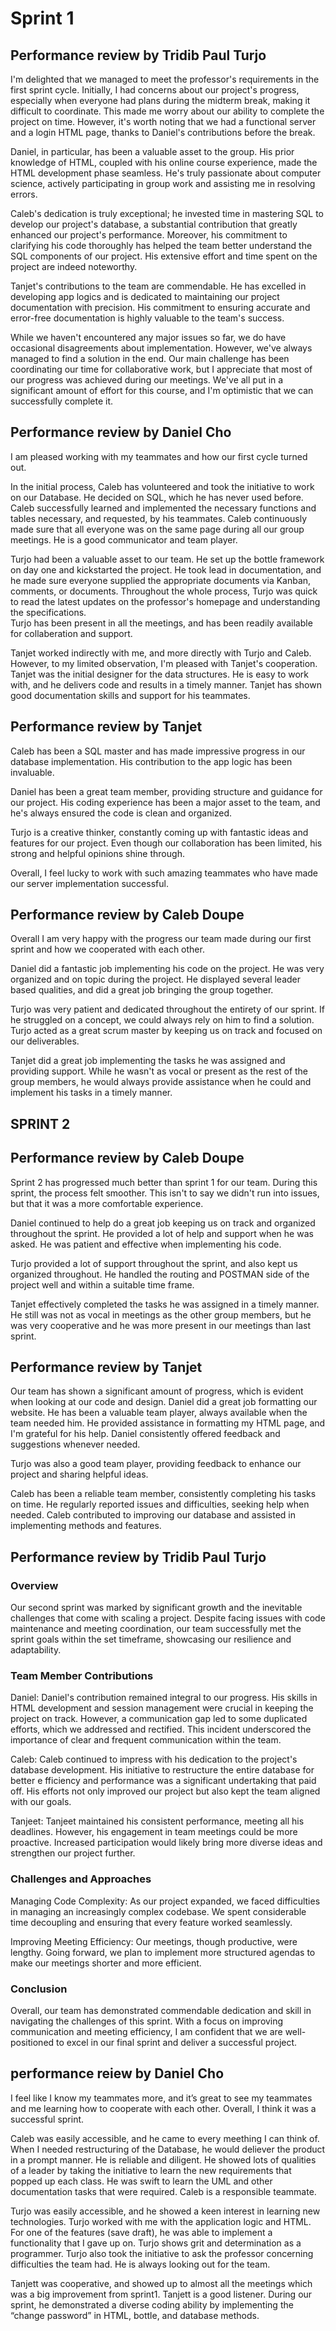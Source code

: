 # Sprint 1
## Performance review by Tridib Paul Turjo
I'm delighted that we managed to meet the professor's requirements in the first sprint cycle. Initially, I had concerns 
about our project's progress, especially when everyone had plans during the midterm break, making it difficult to coordinate. 
This made me worry about our ability to complete the project on time. However, it's worth noting that we had a functional
server and a login HTML page, thanks to Daniel's contributions before the break.

Daniel, in particular, has been a valuable asset to the group. His prior knowledge of HTML, coupled with his online course 
experience, made the HTML development phase seamless. He's truly passionate about computer science, actively participating 
in group work and assisting me in resolving errors.

Caleb's dedication is truly exceptional; he invested time in mastering SQL to develop our project's database, a substantial
contribution that greatly enhanced our project's performance. Moreover, his commitment to clarifying his code thoroughly 
has helped the team better understand the SQL components of our project. His extensive effort and time spent on the project 
are indeed noteworthy. 

Tanjet's contributions to the team are commendable. He has excelled in developing app logics and is dedicated to 
maintaining our project documentation with precision. His commitment to ensuring accurate and error-free documentation is
highly valuable to the team's success.

While we haven't encountered any major issues so far, we do have occasional disagreements about implementation. However,
we've always managed to find a solution in the end. Our main challenge has been coordinating our time for collaborative work,
but I appreciate that most of our progress was achieved during our meetings. We've all put in a significant amount of effort
for this course, and I'm optimistic that we can successfully complete it.



## Performance review by Daniel Cho
I am pleased working with my teammates and how our first cycle turned out.

In the initial process, Caleb has volunteered and took the initiative to work on our Database. He decided on SQL, which he has never used before. 
Caleb successfully learned and implemented the necessary functions and tables necessary, and requested, by his teammates.
Caleb continuously made sure that all everyone was on the same page during all our group meetings.
He is a good communicator and team player.

Turjo had been a valuable asset to our team. He set up the bottle framework on day one and kickstarted the project.
He took lead in documentation, and he made sure everyone supplied the appropriate documents via Kanban, comments, or documents.
Throughout the whole process, Turjo was quick to read the latest updates on the professor's homepage and understanding the specifications.  
Turjo has been present in all the meetings, and has been readily available for collaberation and support.

Tanjet worked indirectly with me, and more directly with Turjo and Caleb. However, to my limited observation, I'm pleased with Tanjet's cooperation.
Tanjet was the initial designer for the data structures. He is easy to work with, and he delivers code and results in a timely manner. 
Tanjet has shown good documentation skills and support for his teammates. 



## Performance review by Tanjet
Caleb has been a SQL master and has made impressive progress in our database implementation. His contribution to the app logic has been invaluable. 

Daniel has been a great team member, providing structure and guidance for our project. His coding experience has been a major asset to the team, and he's always ensured the code is clean and organized. 

Turjo is a creative thinker, constantly coming up with fantastic ideas and features for our project. Even though our collaboration has been limited, his strong and helpful opinions shine through. 

Overall, I feel lucky to work with such amazing teammates who have made our server implementation successful.



## Performance review by Caleb Doupe
Overall I am very happy with the progress our team made during our first sprint and how we cooperated with each other.

Daniel did a fantastic job implementing his code on the project. He was very organized and on topic during the project. 
He displayed several leader based qualities, and did a great job bringing the group together.

Turjo was very patient and dedicated throughout the entirety of our sprint. If he struggled on a concept, we could always
rely on him to find a solution. Turjo acted as a great scrum master by keeping us on track and focused on our deliverables.

Tanjet did a great job implementing the tasks he was assigned and providing support. While he wasn't as vocal or present 
as the rest of the group members, he would always provide assistance when he could and implement his tasks in a timely manner.





## SPRINT 2


## Performance review by Caleb Doupe
Sprint 2 has progressed much better than sprint 1 for our team. During this sprint, the process felt smoother. This isn't
to say we didn't run into issues, but that it was a more comfortable experience.

Daniel continued to help do a great job keeping us on track and organized throughout the sprint. He provided a lot of help
and support when he was asked. He was patient and effective when implementing his code.

Turjo provided a lot of support throughout the sprint, and also kept us organized throughout. He handled the routing and POSTMAN
side of the project well and within a suitable time frame. 

Tanjet effectively completed the tasks he was assigned in a timely manner. He still was not as vocal in meetings as the other
group members, but he was very cooperative and he was more present in our meetings than last sprint.


## Performance review by Tanjet
Our team has shown a significant amount of progress, which is evident when looking at our code and design. 
Daniel did a great job formatting our website. He has been a valuable team player, always available when the team needed him.
He provided assistance in formatting my HTML page, and I'm grateful for his help. Daniel consistently offered feedback and suggestions whenever needed.

Turjo was also a good team player, providing feedback to enhance our project and sharing helpful ideas.

Caleb has been a reliable team member, consistently completing his tasks on time. He regularly reported issues and difficulties, seeking help when needed. Caleb contributed to improving our database and assisted in implementing methods and features.


## Performance review by Tridib Paul Turjo
### Overview

Our second sprint was marked by significant growth and the inevitable challenges that come with scaling a project. Despite facing issues with code maintenance and meeting 
coordination, our team successfully met the sprint goals within the set timeframe, showcasing our resilience and adaptability.

### Team Member Contributions
Daniel: Daniel's contribution remained integral to our progress. His skills in HTML development and session management
were crucial in keeping the project on track. However, a communication gap led to some duplicated efforts, which we addressed and rectified. 
This incident underscored the importance of clear and frequent communication within the team.

Caleb: Caleb continued to impress with his dedication to the project's database development. His initiative to restructure the entire database for better e
fficiency and performance was a significant undertaking that paid off. His efforts not only improved our project but also kept the team aligned with our goals.

Tanjeet: Tanjeet maintained his consistent performance, meeting all his deadlines. However, his engagement in team meetings could be more proactive. 
Increased participation would likely bring more diverse ideas and strengthen our project further.

### Challenges and Approaches
Managing Code Complexity: As our project expanded, we faced difficulties in managing an increasingly complex codebase. We spent considerable time decoupling and 
ensuring that every feature worked seamlessly.

Improving Meeting Efficiency: Our meetings, though productive, were lengthy. Going forward, we plan to implement more structured agendas to make our meetings shorter and more efficient.

### Conclusion
Overall, our team has demonstrated commendable dedication and skill in navigating the challenges of this sprint. With a focus on improving communication and meeting efficiency, 
I am confident that we are well-positioned to excel in our final sprint and deliver a successful project.



## performance reiew by Daniel Cho
I feel like I know my teammates more, and it’s great to see my teammates and me learning how to cooperate with each other. Overall, I think it was a successful sprint.  

Caleb was easily accessible, and he came to every meething I can think of. When I needed restructuring of the Database, he would deliever the product in a prompt manner.  He is reliable and diligent. He showed lots of qualities of a leader by taking the initiative to learn the new requirements that popped up each class. He was swift to learn the UML and other documentation tasks that were required.  Caleb is a responsible teammate.   

Turjo was easily accessible, and he showed a keen interest in learning new technologies. Turjo worked with me with the application logic and HTML. For one of the features (save draft), he was able to implement a functionality that I gave up on. Turjo shows grit and determination as a programmer. Turjo also took the initiative to ask the professor concerning difficulties the team had. He is always looking out for the team.  

Tanjett was cooperative, and showed up to almost all the meetings which was a big improvement from sprint1. Tanjett is a good listener. During our sprint, he demonstrated a diverse coding ability by implementing the “change password” in HTML, bottle, and database methods.   

